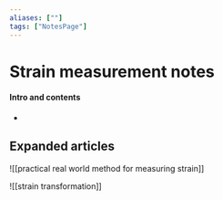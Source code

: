 ```yaml
---
aliases: [""]
tags: ["NotesPage"]
---
```


# Strain measurement notes

#### Intro and contents
- 


## Expanded articles
![[practical real world method for measuring strain]]

![[strain transformation]]
